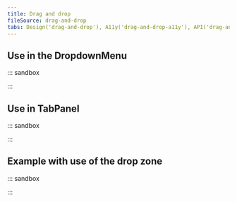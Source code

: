 ```yaml
---
title: Drag and drop
fileSource: drag-and-drop
tabs: Design('drag-and-drop'), A11y('drag-and-drop-a11y'), API('drag-and-drop-api'), Example('drag-and-drop-code'), Changelog('drag-and-drop-changelog')
---
```


## Use in the DropdownMenu

::: sandbox

<script lang="tsx">
  export Demo from './examples/use_in_the_dropdownmenu.tsx';
</script>

:::

## Use in TabPanel

::: sandbox

<script lang="tsx">
  export Demo from './examples/use_in_tabpanel.tsx';
</script>

:::

## Example with use of the drop zone

::: sandbox

<script lang="tsx">
  export Demo from './examples/example_with_use_of_the_drop_zone.tsx';
</script>

:::
